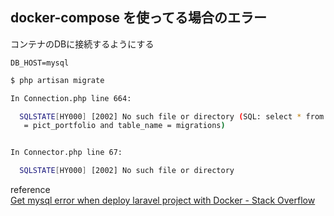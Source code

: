 ## docker-compose を使ってる場合のエラー
コンテナのDBに接続するようにする

```env
DB_HOST=mysql
```

```sh
$ php artisan migrate

In Connection.php line 664:

  SQLSTATE[HY000] [2002] No such file or directory (SQL: select * from information_schema.tables where table_schema
   = pict_portfolio and table_name = migrations)


In Connector.php line 67:

  SQLSTATE[HY000] [2002] No such file or directory
```

reference  
[Get mysql error when deploy laravel project with Docker - Stack Overflow](https://stackoverflow.com/questions/41546422/get-mysql-error-when-deploy-laravel-project-with-docker)

